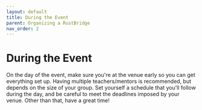 ```yaml
---
layout: default
title: During the Event
parent: Organizing a RustBridge
nav_order: 2
---
```


# During the Event

On the day of the event, make sure you're at the venue early so you can get
everything set up. Having multiple teachers/mentors is recommended, but depends
on the size of your group. Set yourself a schedule that you'll follow during the
day, and be careful to meet the deadlines imposed by your venue. Other than
that, have a great time!
